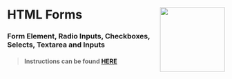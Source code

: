 # HTML Forms <img align="right" src="https://github.com/Learning-Fuze/prototypes_root/blob/assets/assets/images/logos/LF_LOGO.png?raw=true" width="150">
### Form Element, Radio Inputs, Checkboxes, Selects, Textarea and Inputs 

>#### Instructions can be found <a href="http://learning-fuze.github.io/prototypes_root/#/HTML-Forms" target="_blank">HERE</a>

